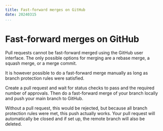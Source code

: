 ```yaml
---
title: Fast-forward merges on GitHub
date: 20240315
...
```


# Fast-forward merges on GitHub

Pull requests cannot be fast-forward merged using the GitHub user interface. The
only possible options for merging are a rebase merge, a squash merge, or a merge
commit.

It is however possible to do a fast-forward merge manually as long as branch
protection rules were satisfied.

Create a pull request and wait for status checks to pass and the required number
of approvals. Then do a fast-forward merge of your branch locally and push your
main branch to GitHub.

Without a pull request, this would be rejected, but because all branch
protection rules were met, this push actually works. Your pull request will
automatically be closed and if set up, the remote branch will also be deleted.

